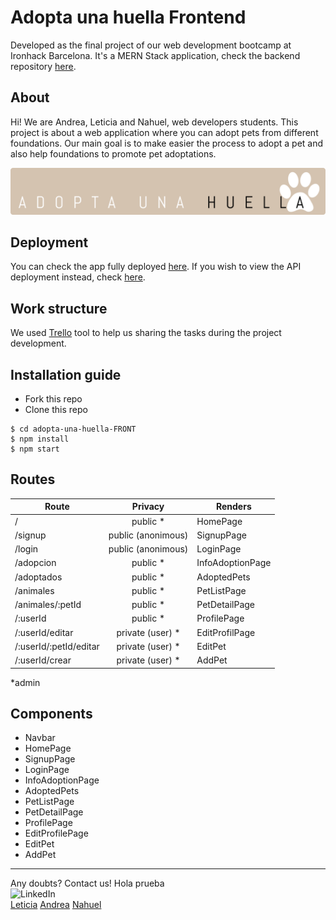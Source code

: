 # Adopta una huella Frontend

Developed as the final project of our web development bootcamp at Ironhack Barcelona. It's a MERN Stack application, check the backend repository [here](https://github.com/AndreaAlarcon99/adopta-una-huella-BACK).

## About

Hi! We are Andrea, Leticia and Nahuel, web developers students. This project is about a web application where you can adopt pets from different foundations. Our main goal is to make easier the process to adopt a pet and also help foundations to promote pet adoptations.

![Project logo.](/public/Huella.png "Project logo.")

## Deployment

You can check the app fully deployed [here](https://herokuapp.com/). If you wish to view the API deployment instead, check [here](https://herokuapp.com/api/).

## Work structure

We used [Trello](https://trello.com/b/Qbeckzgi) tool to help us sharing the tasks during the project development.

## Installation guide

- Fork this repo
- Clone this repo

```shell
$ cd adopta-una-huella-FRONT
$ npm install
$ npm start
```

## Routes

| Route                  |      Privacy       | Renders          |
| ---------------------- | :----------------: | ---------------- |
| /                      |     public \*      | HomePage         |
| /signup                | public (anonimous) | SignupPage       |
| /login                 | public (anonimous) | LoginPage        |
| /adopcion              |     public \*      | InfoAdoptionPage |
| /adoptados             |     public \*      | AdoptedPets      |
| /animales              |     public \*      | PetListPage      |
| /animales/:petId       |     public \*      | PetDetailPage    |
| /:userId               |     public \*      | ProfilePage      |
| /:userId/editar        | private (user) \*  | EditProfilPage   |
| /:userId/:petId/editar | private (user) \*  | EditPet          |
| /:userId/crear         | private (user) \*  | AddPet           |

\*admin

## Components

- Navbar
- HomePage
- SignupPage
- LoginPage
- InfoAdoptionPage
- AdoptedPets
- PetListPage
- PetDetailPage
- ProfilePage
- EditProfilePage
- EditPet
- AddPet

---

Any doubts? Contact us!
Hola prueba
<br>
<img width="20px" src="https://simpleicons.now.sh/linkedin/495f7e" alt="LinkedIn" />
</br>
<a href="https://www.linkedin.com/in/leticiasantospoveda/">Leticia</a>
<a href="https://www.linkedin.com/in/andreaalarconvaldes/">Andrea</a>
<a href="https://www.linkedin.com/in/angelnahuelciminialvarez/">Nahuel</a>
